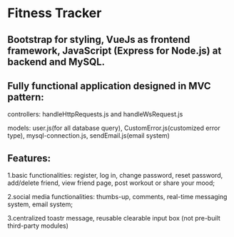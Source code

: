 # Fitness Tracker

## Bootstrap for styling, VueJs as frontend framework, JavaScript (Express for Node.js) at backend and MySQL. 

## Fully functional application designed in MVC pattern:

controllers: handleHttpRequests.js and handleWsRequest.js

models: user.js(for all database query), CustomError.js(customized error type), mysql-connection.js, sendEmail.js(email system)

## Features:

1.basic functionalities: register, log in, change password, reset password, add/delete friend, view friend page, post workout or share your mood;

2.social media functionalities: thumbs-up, comments, real-time messaging system, email system;

3.centralized toastr message, reusable clearable input box (not pre-built third-party modules)
